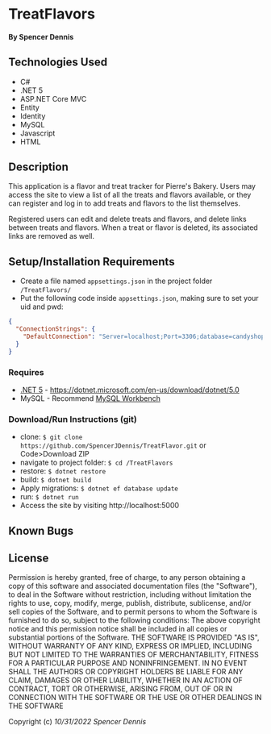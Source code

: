 # TreatFlavors

#### By Spencer Dennis

## Technologies Used

- C#
- .NET 5
- ASP.NET Core MVC
- Entity
- Identity
- MySQL
- Javascript
- HTML

## Description

This application is a flavor and treat tracker for Pierre's Bakery. Users may access the site to view a list of all the treats and flavors available, or they can register and log in to add treats and flavors to the list themselves.

Registered users can edit and delete treats and flavors, and delete links between treats and flavors. When a treat or flavor is deleted, its associated links are removed as well.

## Setup/Installation Requirements


- Create a file named `appsettings.json` in the project folder `/TreatFlavors/`
- Put the following code inside `appsettings.json`, making sure to set your uid and pwd:

```json
{
  "ConnectionStrings": {
    "DefaultConnection": "Server=localhost;Port=3306;database=candyshop;uid=YOURUSERNAME;pwd=YOURPASSWORD;"
  }
}
```

### Requires

- [.NET 5](https://dotnet.microsoft.com/en-us/download/dotnet/5.0) - <https://dotnet.microsoft.com/en-us/download/dotnet/5.0>
- MySQL - Recommend [MySQL Workbench](https://dev.mysql.com/downloads/workbench/)

### Download/Run Instructions (git)

- clone: `$ git clone https://github.com/SpencerJDennis/TreatFlavor.git` or Code>Download ZIP
- navigate to project folder: `$ cd /TreatFlavors`
- restore: `$ dotnet restore`
- build: `$ dotnet build`
- Apply migrations: `$ dotnet ef database update`
- run: `$ dotnet run`
- Access the site by visiting http://localhost:5000

## Known Bugs

## License

Permission is hereby granted, free of charge, to any person obtaining a copy of this software and associated documentation files (the "Software"), to deal in the Software without restriction, including without limitation the rights to use, copy, modify, merge, publish, distribute, sublicense, and/or sell copies of the Software, and to permit persons to whom the Software is furnished to do so, subject to the following conditions:
The above copyright notice and this permission notice shall be included in all copies or substantial portions of the Software.
THE SOFTWARE IS PROVIDED "AS IS", WITHOUT WARRANTY OF ANY KIND, EXPRESS OR IMPLIED, INCLUDING BUT NOT LIMITED TO THE WARRANTIES OF MERCHANTABILITY, FITNESS FOR A PARTICULAR PURPOSE AND NONINFRINGEMENT. IN NO EVENT SHALL THE AUTHORS OR COPYRIGHT HOLDERS BE LIABLE FOR ANY CLAIM, DAMAGES OR OTHER LIABILITY, WHETHER IN AN ACTION OF CONTRACT, TORT OR OTHERWISE, ARISING FROM, OUT OF OR IN CONNECTION WITH THE SOFTWARE OR THE USE OR OTHER DEALINGS IN THE SOFTWARE
 
Copyright (c) _10/31/2022_ _Spencer Dennis_
